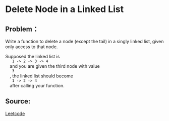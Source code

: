# Delete Node in a Linked List

## Problem：

<div class="question-content">
 <p>
 </p>
 <p>
  Write a function to delete a node (except the tail) in a singly linked list, given only access to that node.
 </p>
 <p>
  Supposed the linked list is
  <code>
   1 -&gt; 2 -&gt; 3 -&gt; 4
  </code>
  and you are given the third node with value
  <code>
   3
  </code>
  , the linked list should become
  <code>
   1 -&gt; 2 -&gt; 4
  </code>
  after calling your function.
 </p>
</div>


## Source:
[Leetcode](https://leetcode.com/problems/delete-node-in-a-linked-list/)

